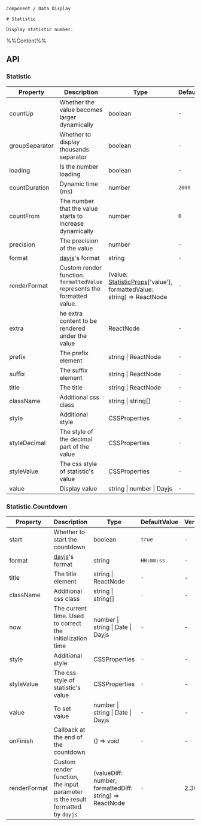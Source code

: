 `````
Component / Data Display

# Statistic

Display statistic number.
`````

%%Content%%

## API

### Statistic

|Property|Description|Type|DefaultValue|Version|
|---|---|---|---|---|
|countUp|Whether the value becomes larger dynamically|boolean |`-`|-|
|groupSeparator|Whether to display thousands separator|boolean |`-`|-|
|loading|Is the number loading|boolean |`-`|2.20.0|
|countDuration|Dynamic time (ms)|number |`2000`|-|
|countFrom|The number that the value starts to increase dynamically|number |`0`|-|
|precision|The precision of the value|number |`-`|-|
|format|[dayjs](https://github.com/iamkun/dayjs)'s format|string |`-`|-|
|renderFormat|Custom render function. `formattedValue` represents the formatted value.|(value: [StatisticProps](statistic#statistic)['value'], formattedValue: string) => ReactNode |`-`|2.36.0|
|extra|he extra content to be rendered under the value|ReactNode |`-`|-|
|prefix|The prefix element|string \| ReactNode |`-`|-|
|suffix|The suffix element|string \| ReactNode |`-`|-|
|title|The title|string \| ReactNode |`-`|-|
|className|Additional css class|string \| string[] |`-`|-|
|style|Additional style|CSSProperties |`-`|-|
|styleDecimal|The style of the decimal part of the value|CSSProperties |`-`|2.47.0|
|styleValue|The css style of statistic's value|CSSProperties |`-`|-|
|value|Display value|string \| number \| Dayjs |`-`|-|

### Statistic.Countdown

|Property|Description|Type|DefaultValue|Version|
|---|---|---|---|---|
|start|Whether to start the countdown|boolean |`true`|-|
|format|[dayjs](https://github.com/iamkun/dayjs)'s format|string |`HH:mm:ss`|-|
|title|The title element|string \| ReactNode |`-`|-|
|className|Additional css class|string \| string[] |`-`|-|
|now|The current time. Used to correct the initialization time|number \| string \| Date \| Dayjs |`-`|-|
|style|Additional style|CSSProperties |`-`|-|
|styleValue|The css style of statistic's value|CSSProperties |`-`|-|
|value|To set value|number \| string \| Date \| Dayjs |`-`|-|
|onFinish|Callback at the end of the countdown|() => void |`-`|-|
|renderFormat|Custom render function, the input parameter is the result formatted by `dayjs`|(valueDiff: number, formattedDiff: string) => ReactNode |`-`|2.36.0|

